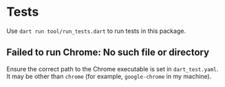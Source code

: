 # Tests

Use `dart run tool/run_tests.dart` to run tests in this package.

## Failed to run Chrome: No such file or directory

Ensure the correct path to the Chrome executable is set in `dart_test.yaml`. It
may be other than `chrome` (for example, `google-chrome` in my machine).
